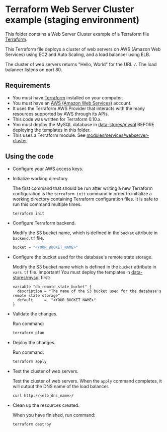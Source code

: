 # Terraform Web Server Cluster example (staging environment)

This folder contains a Web Server Cluster example of a Terraform file [Terraform](https://www.terraform.io/).

This Terraform file deploys a cluster of web servers on AWS (Amazon Web Services) using EC2 and Auto Scaling, and a load balancer using ELB.

The cluster of web servers returns "Hello, World" for the URL `/`. The load balancer listens on port 80.

## Requirements

* You must have [Terraform](https://www.terraform.io/) installed on your computer. 
* You must have an [AWS (Amazon Web Services)](http://aws.amazon.com/) account.
* It uses the Terraform AWS Provider that interacts with the many resources supported by AWS through its APIs.
* This code was written for Terraform 0.10.x.
* You must deploy the MySQL database in [data-stores/mysql](../../data-stores/mysql) BEFORE deploying the templates in this folder.
* This uses a Terraform module. See [modules/services/webserver-cluster](../../../modules/services/webserver-cluster).

## Using the code

* Configure your AWS access keys.

* Initialize working directory.

  The first command that should be run after writing a new Terraform configuration is the `terraform init` command in order to initialize a working directory containing Terraform configuration files. It is safe to run this command multiple times.

  ```bash
  terraform init
  ```

* Configure Terraform backend.

  Modify the S3 bucket name, which is defined in the `bucket` attribute in `backend.tf` file.

  ```bash
  bucket = "<YOUR_BUCKET_NAME>"
  ```

* Configure the bucket used for the database's remote state storage.

  Modify the S3 bucket name which is defined in the `bucket` attribute in `vars.tf` file. Important! You must deploy the templates in [data-stores/mysql](../../data-stores/mysql) first:

  ```hcl
  variable "db_remote_state_bucket" {
    description = "The name of the S3 bucket used for the database's remote state storage"
    default     =  "<YOUR_BUCKET_NAME>"
  }
  ```

* Validate the changes.

  Run command:

  ```bash
  terraform plan
  ```

* Deploy the changes.

  Run command:

  ```bash
  terraform apply
  ```

* Test the cluster of web servers.

  Test the cluster of web servers. When the `apply` command completes, it will output the DNS name of the load balancer.

  ```bash
  curl http://<elb_dns_name>/
  ```

* Clean up the resources created.

  When you have finished, run command:

  ```bash
  terraform destroy
  ```
